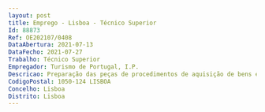 ```yaml
--- 
layout: post
title: Emprego - Lisboa - Técnico Superior
Id: 88873
Ref: OE202107/0408
DataAbertura: 2021-07-13
DataFecho: 2021-07-27
Trabalho: Técnico Superior
Empregador: Turismo de Portugal, I.P.
Descricao: Preparação das peças de procedimentos de aquisição de bens e serviços  preparação dos processos com vista à obtenção das autorizações ministeriais para efeitos de aquisição de serviços  preparação dos processos para efeitos de autorização das portarias de extensão de encargos  tramitação processual dos procedimentos de contratação pública enquanto júri dos concursos  elaboração de propostas financeiras  preparação de indicadores de avaliação e acompanhamento da execução dos contratos  gestão de contratos.
CodigoPostal: 1050-124 LISBOA
Concelho: Lisboa
Distrito: Lisboa
--- 
```

